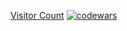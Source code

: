 [Visitor Count](https://profile-counter.glitch.me/{vadimsteshkin}/count.svg)
[![codewars](https://www.codewars.com/users/username/badges/small)](https://www.codewars.com/users/username) 
